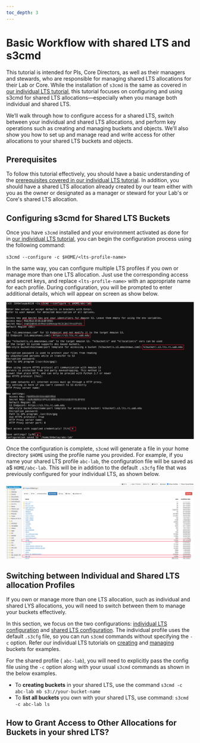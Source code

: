```yaml
---
toc_depth: 3
---
```

# Basic Workflow with shared LTS and s3cmd

This tutorial is intended for PIs, Core Directors, as well as their managers and stewards, who are responsible for managing shared LTS allocations for their Lab or Core. While the installation of `s3cmd` is the same as covered in [our individual LTS tutorial](./individual_lts_tutorial.md#install-s3cmd-within-conda-environment-on-cheaha), this tutorial focuses on configuring and using s3cmd for shared LTS allocations—especially when you manage both individual and shared LTS.

We’ll walk through how to configure access for a shared LTS, switch between your individual and shared LTS allocations, and perform key operations such as creating and managing buckets and objects. We'll also show you how to set up and manage read and write access for other allocations to your shared LTS buckets and objects.

## Prerequisites

To follow this tutorial effectively, you should have a basic understanding of the [prerequisites covered in our individual LTS tutorial](individual_lts_tutorial.md#prerequisites). In addition, you should have a shared LTS allocation already created by our team either with you as the owner or designated as a manager or steward for your Lab's or Core's shared LTS allocation.

## Configuring s3cmd for Shared LTS Buckets

Once you have `s3cmd` installed and your environment activated as done for in [our individual LTS tutorial](./individual_lts_tutorial.md#install-s3cmd-within-conda-environment-on-cheaha), you can begin the configuration process using the following command:

`s3cmd --configure -c $HOME/<lts-profile-name>`

In the same way, you can configure multiple LTS profiles if you own or manage more than one LTS allocation. Just use the corresponding access and secret keys, and replace `<lts-profile-name>` with an appropriate name for each profile. During configuration, you will be prompted to enter additional details, which will appear on screen as show below.

![image-shared-s3cmd](../images/shared-lts-config.png)

Once the configuration is complete, `s3cmd` will generate a file in your home directory `$HOME` using the profile name you provided. For example, if you name your shared LTS profile `abc-lab`, the configuration file will be saved as a$ `HOME/abc-lab`. This will be in addition to the default `.s3cfg` file that was previously configured for your individual LTS, as shown below.

![config-shared-lts-file](../images/abc-lab.png)

## Switching between Individual and Shared LTS allocation Profiles

 If you own or manage more than one LTS allocation, such as individual and shared LYS allocations, you will need to switch between them to manage your buckets effectively.

 In this section, we focus on the two configurations: [individual LTS configuration](./individual_lts_tutorial.md#configuring-s3cmd-for-lts-buckets) and [shared LTS configuration](#configuring-s3cmd-for-shared-lts-buckets). The individual profile uses the default `.s3cfg` file, so you can run `s3cmd` commands without specifying the `-c` option. Refer our  individual LTS tutorials on [creating](./individual_lts_tutorial.md#creating-buckets) and [managing](./individual_lts_tutorial.md#managing-buckets) buckets for examples.

 For the shared profile ( `abc-lab`), you will need to explicitly pass the config file using the `-c` option along with your usual `s3cmd` commands as shown in the below examples.

- To **creating buckets** in your shared LTS, use the command `s3cmd -c abc-lab mb s3://your-bucket-name`
- To **list all buckets** you own with your shared LTS, use command: `s3cmd -c abc-lab ls`

## How to Grant Access to Other Allocations for Buckets in your shred LTS?
